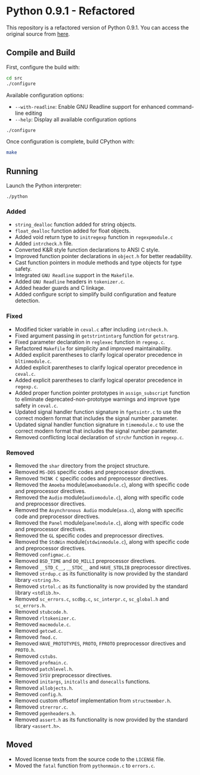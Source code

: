 # Python 0.9.1 - Refactored

This repository is a refactored version of Python 0.9.1. You can access the
original source from [here](https://github.com/smontanaro/python-0.9.1).

## Compile and Build
First, configure the build with:
```sh
cd src
./configure
```
Available configuration options:
- `--with-readline`:  Enable GNU Readline support for enhanced command-line editing
- `--help`:           Display all available configuration options
```sh
./configure
```
Once configuration is complete, build CPython with:
```sh
make
```

## Running
Launch the Python interpreter:
```
./python
```

### Added
- `string_dealloc` function added for string objects.
- `float_dealloc` function added for float objects.
- Added void return type to `initregexp` function in `regexpmodule.c`
- Added `intrcheck.h` file.
- Converted K&R style function declarations to ANSI C style.
- Improved function pointer declarations in `object.h` for better readability.
- Cast function pointers in module methods and type objects for type safety.
- Integrated `GNU Readline` support in the `Makefile`.
- Added `GNU Readline` headers in `tokenizer.c`.
- Added header guards and C linkage.
- Added configure script to simplify build configuration and feature detection.

### Fixed
- Modified ticker variable in `ceval.c` after including `intrcheck.h`.
- Fixed argument passing in `getstrintintarg` function for `getstrarg`.
- Fixed parameter declaration in `reglexec` function in `regexp.c`.
- Refactored `Makefile` for simplicity and improved maintainability.
- Added explicit parentheses to clarify logical operator precedence in `bltinmodule.c`.
- Added explicit parentheses to clarify logical operator precedence in `ceval.c`.
- Added explicit parentheses to clarify logical operator precedence in `regexp.c`.
- Added proper function pointer prototypes in `assign_subscript` function to eliminate deprecated-non-prototype warnings and improve type safety in `ceval.c`.
- Updated signal handler function signature in `fgetsintr.c` to use the correct modern format that includes the signal number parameter.
- Updated signal handler function signature in `timemodule.c` to use the correct modern format that includes the signal number parameter.
- Removed conflicting local declaration of `strchr` function in `regexp.c`.

### Removed
- Removed the `shar` directory from the project structure.
- Removed `MS-DOS` specific codes and preprocessor directives.
- Removed `THINK C` specific codes and preprocessor directives.
- Removed the `Amoeba` module(`amoebamodule.c`), along with specific code and preprocessor directives.
- Removed the `Audio` module(`audiomodule.c`), along with specific code and preprocessor directives.
- Removed the `Asynchronous Audio` module(`asa.c`), along with specific code and preprocessor directives.
- Removed the `Panel` module(`panelmodule.c`), along with specific code and preprocessor directives.
- Removed the `GL` specific codes and preprocessor directives.
- Removed the `StdWin` module(`stdwinmodule.c`), along with specific code and preprocessor directives.
- Removed `configmac.c`.
- Removed `BSD_TIME` and `DO_MILLI` preprocessor directives.
- Removed `__STD_C__`, `__STDC__` and `HAVE_STDLIB` preprocessor directives.
- Removed `strdup.c` as its functionality is now provided by the standard library `<string.h>`.
- Removed `strtol.c` as its functionality is now provided by the standard library `<stdlib.h>`.
- Removed `sc_errors.c`, `scdbg.c`, `sc_interpr.c`, `sc_global.h` and `sc_errors.h`.
- Removed `stubcode.h`.
- Removed `rltokenizer.c`.
- Removed `macmodule.c`.
- Removed `getcwd.c`.
- Removed `fmod.c`.
- Removed `HAVE_PROTOTYPES`, `PROTO`, `FPROTO` preprocessor directives and `PROTO.h`.
- Removed `cstubs`.
- Removed `profmain.c`.
- Removed `patchlevel.h`.
- Removed `SYSV` preprocessor directives.
- Removed `initargs`, `initcalls` and `donecalls` functions.
- Removed `allobjects.h`.
- Removed `config.h`.
- Removed custom offsetof implementation from `structmember.h`.
- Removed `strerror.c`.
- Removed `pgenheaders.h`.
- Removed `assert.h` as its functionality is now provided by the standard library `<assert.h>`.

## Moved
- Moved license texts from the source code to the `LICENSE` file.
- Moved the `fatal` function from `pythonmain.c` to `errors.c`.